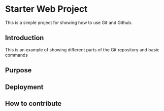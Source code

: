 # Starter Web Project

This is a simple project for showing how to use Git and Github.

## Introduction

This is an example of showing different parts of the Git repository and basic commands

## Purpose

## Deployment

## How to contribute
